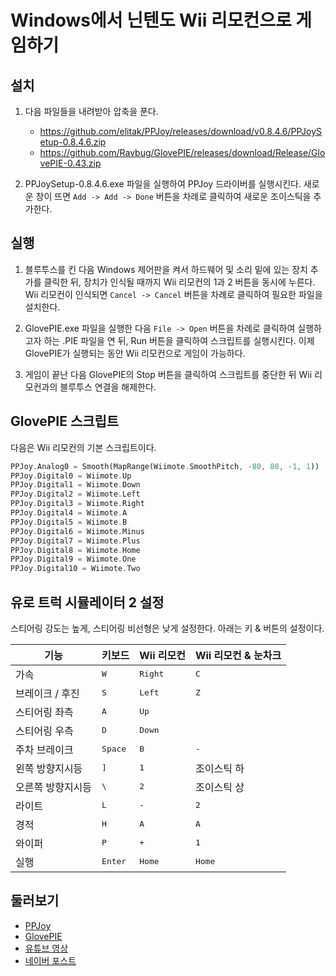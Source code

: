 # Windows에서 닌텐도 Wii 리모컨으로 게임하기

## 설치

1. 다음 파일들을 내려받아 압축을 푼다.
	* <https://github.com/elitak/PPJoy/releases/download/v0.8.4.6/PPJoySetup-0.8.4.6.zip>
	* <https://github.com/Ravbug/GlovePIE/releases/download/Release/GlovePIE-0.43.zip>

2. PPJoySetup-0.8.4.6.exe 파일을 실행하여 PPJoy 드라이버를 실행시킨다. 새로운 창이 뜨면 `Add -> Add ->
	Done` 버튼을 차례로 클릭하여 새로운 조이스틱을 추가한다.

## 실행

1. 블루투스를 킨 다음 Windows 제어판을 켜서 하드웨어 및 소리 밑에 있는 장치 추가를 클릭한 뒤, 장치가 인식될 때까지 Wii
	리모컨의 1과 2 버튼을 동시에 누른다. Wii 리모컨이 인식되면 `Cancel -> Cancel` 버튼을 차례로 클릭하여 필요한 파일을
설치한다.

2. GlovePIE.exe 파일을 실행한 다음 `File -> Open` 버튼을 차례로 클릭하여 실행하고자 하는 .PIE 파일을 연 뒤,
	Run 버튼을 클릭하여 스크립트를 실행시킨다. 이제 GlovePIE가 실행되는 동안 Wii 리모컨으로 게임이 가능하다.

3. 게임이 끝난 다음 GlovePIE의 Stop 버튼을 클릭하여 스크립트를 중단한 뒤 Wii 리모컨과의 블루투스 연결을 해제한다.

## GlovePIE 스크립트

다음은 Wii 리모컨의 기본 스크립트이다.

```rust
PPJoy.Analog0 = Smooth(MapRange(Wiimote.SmoothPitch, -80, 80, -1, 1))
PPJoy.Digital0 = Wiimote.Up
PPJoy.Digital1 = Wiimote.Down
PPJoy.Digital2 = Wiimote.Left
PPJoy.Digital3 = Wiimote.Right
PPJoy.Digital4 = Wiimote.A
PPJoy.Digital5 = Wiimote.B
PPJoy.Digital6 = Wiimote.Minus
PPJoy.Digital7 = Wiimote.Plus
PPJoy.Digital8 = Wiimote.Home
PPJoy.Digital9 = Wiimote.One
PPJoy.Digital10 = Wiimote.Two
```

## 유로 트럭 시뮬레이터 2 설정

스티어링 강도는 높게, 스티어링 비선형은 낮게 설정한다. 아래는 키 & 버튼의 설정이다.

| 기능 | 키보드 | Wii 리모컨 | Wii 리모컨 & 눈차크 |
| --- | --- | --- | --- |
| 가속 | <kbd>W</kbd> | <kbd>Right</kbd> | <kbd>C</kbd> |
| 브레이크 / 후진 | <kbd>S</kbd> | <kbd>Left</kbd> | <kbd>Z</kbd> |
| 스티어링 좌측 | <kbd>A</kbd> | <kbd>Up</kbd> | |
| 스티어링 우측 | <kbd>D</kbd> | <kbd>Down</kbd> | |
| 주차 브레이크 | <kbd>Space</kbd> | <kbd>B</kbd> | <kbd>-</kbd> |
| 왼쪽 방향지시등 | <kbd>]</kbd> | <kbd>1</kbd> | 조이스틱 하 |
| 오른쪽 방향지시등 | <kbd>\\</kbd> | <kbd>2</kbd> | 조이스틱 상 |
| 라이트 | <kbd>L</kbd> | <kbd>-</kbd> | <kbd>2</kbd> |
| 경적 | <kbd>H</kbd> | <kbd>A</kbd> | <kbd>A</kbd> |
| 와이퍼 | <kbd>P</kbd> | <kbd>+</kbd> | <kbd>1</kbd> |
| 실행 | <kbd>Enter</kbd> | <kbd>Home</kbd> | <kbd>Home</kbd> |

## 둘러보기

* [PPJoy](https://github.com/elitak/PPJoy)
* [GlovePIE](https://github.com/Ravbug/GlovePIE)
* [유튜브 영상](https://www.youtube.com/watch?v=QH6h2dO_eYY)
* [네이버 포스트](https://m.blog.naver.com/truecg/10154582210)